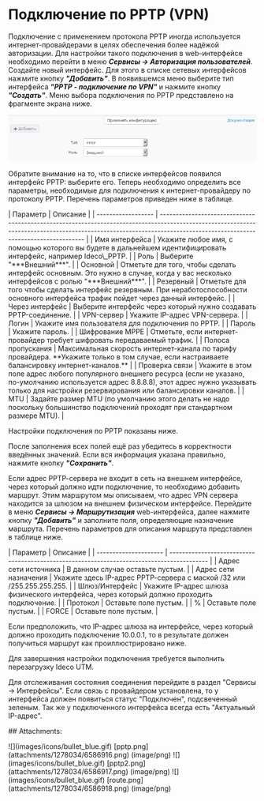 # Подключение по PPTP \(VPN\)

Подключение с применением протокола PPTP иногда используется интернет-провайдерами в целях обеспечения более надёжой авторизации. Для настройки такого подключения в web-интерфейсе необходимо перейти в меню _**Сервисы -&gt; Авторизация пользователей**_. Создайте новый интерфейс. Для этого в списке сетевых интерфейсов нажмите кнопку _**"Добавить"**_. В появившемся меню выберите тип интерфейса _**"PPTP - подключение по VPN"**_ и нажмите кнопку _**"Создать"**_. Меню выбора подключения по PPTP представлено на фрагменте экрана ниже.

![](.gitbook/assets/6586916.png)

Обратите внимание на то, что в списке интерфейсов появился интерфейс PPTP: выберите его. Теперь необходимо определить все параметры, необходимые для подключения к интернет-провайдеру по протоколу PPTP. Перечень параметров приведен ниже в таблице.

 \| Параметр \| Описание \| \| ------------------ \| ------------------------------------------------------------------------------------------------------------------------------------------------------------------------------------------------------------------ \| \| Имя интерфейса \| Укажите любое имя, с помощью которого вы будете в дальнейшем идентифицировать интерфейс, например Ideco\\_PPTP. \| \| Роль \| Выберите "\*\*\*Внешний\*\*\*". \| \| Основной \| Отметьте для того, чтобы сделать интерфейс основным. Это нужно в случае, когда у вас несколько интерфейсов с ролью "\*\*\*Внешний\*\*\*". \| \| Резервный \| Отметьте для того чтобы сделать интерфейс резервным. При неработоспособности основного интерфейса трафик пойдет через данный интерфейс. \| \| Через интерфейс \| Выберите интерфейс через который нужно создавать PPTP-соединение. \| \| VPN-сервер \| Укажите IP-адрес VPN-сервера. \| \| Логин \| Укажите имя пользователя для подключения по PPTP. \| \| Пароль \| Укажите пароль. \| \| Шифрование MPPE \| Отметьте, если интернет-провайдер требует шифровать передаваемый трафик. \| \| Полоса пропускания \| Максимальная скорость интернет-канала по тарифу провайдера. \*\*Укажите только в том случае, если настраиваете балансировку интернет-каналов.\*\* \| \| Проверка связи \| Укажите в этом поле адрес любого популярного внешнего ресурса \(если не указано, по-умолчанию используется адрес 8.8.8.8\), этот адрес нужно указывать только для настройки резервирования или балансировки каналов. \| \| MTU \| Задайте размер MTU \(по умолчанию этого делать не надо поскольку большинство подключений проходят при стандартном размере MTU\). \|

Настройки подключения по PPTP показаны ниже.

После заполнения всех полей ещё раз убедитесь в корректности введённых значений. Если вся информация указана правильно, нажмите кнопку _**"Сохранить"**_.

Если адрес РРТР-сервера не входит в сеть на внешнем интерфейсе, через который должно идти подключение, то необходимо добавить маршрут. Этим маршрутом мы описываем, что адрес VPN сервера находится за шлюзом на внешнем физическом интерфейсе. Перейдите в меню _**Сервисы -&gt; Маршрутизация**_ web-интерфейса, далее нажмите кнопку _**"Добавить"**_ и заполните поля, определяющие назначение маршрута. Перечень параметров для описания маршрута представлен в таблице ниже.

 \| Параметр \| Описание \| \| --------------------- \| ------------------------------------------------------------------------------------------ \| \| Адрес сети источника \| В данном случае оставьте пустым. \| \| Адрес сети назначения \| Укажите здесь IP-адрес РРТР-сервера с маской /32 или /255.255.255.255. \| \| Шлюз/Интерфейс \| Укажите IP-адрес шлюза физического интерфейса, через который должно проходить подключение. \| \| Протокол \| Оставьте поле пустым. \| \| % \| Оставьте поле пустым. \| \| FORCE \| Оставьте поле пустым. \|

Если предположить, что IP-адрес шлюза на интерфейсе, через который должно проходить подключение 10.0.0.1, то в результате должен получиться маршрут как проиллюстрировано ниже.

Для завершения настройки подключения требуется выполнить перезагрузку Ideco UTM.

Для отслеживания состояния соединения перейдите в раздел "Сервисы -&gt; Интерфейсы". Если связь с провайдером установлена, то у интерфейса должен появиться статус "Подключен", подсвеченный зеленым. Так же у подключенного интерфейса всегда есть "Актуальный IP-адрес".

 \#\# Attachments:

 !\[\]\(images/icons/bullet\_blue.gif\) \[pptp.png\]\(attachments/1278034/6586916.png\) \(image/png\) !\[\]\(images/icons/bullet\_blue.gif\) \[pptp2.png\]\(attachments/1278034/6586917.png\) \(image/png\) !\[\]\(images/icons/bullet\_blue.gif\) \[route.png\]\(attachments/1278034/6586918.png\) \(image/png\)


